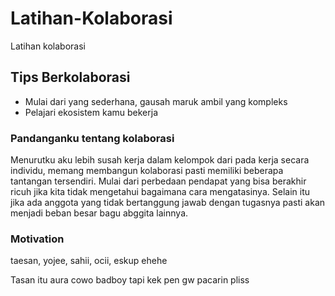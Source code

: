 # Latihan-Kolaborasi
Latihan kolaborasi

## Tips Berkolaborasi
- Mulai dari yang sederhana, gausah maruk ambil yang kompleks
- Pelajari ekosistem kamu bekerja

### Pandanganku tentang kolaborasi
Menurutku aku lebih susah kerja dalam kelompok dari pada kerja secara individu, memang membangun kolaborasi pasti memiliki beberapa tantangan tersendiri. Mulai dari perbedaan pendapat yang bisa berakhir ricuh jika kita tidak mengetahui bagaimana cara mengatasinya. Selain itu jika ada anggota yang tidak bertanggung jawab dengan tugasnya pasti akan menjadi beban besar bagu abggita lainnya.

### Motivation
taesan, yojee, sahii, ocii, eskup ehehe

Tasan itu aura cowo badboy tapi kek pen gw pacarin pliss
